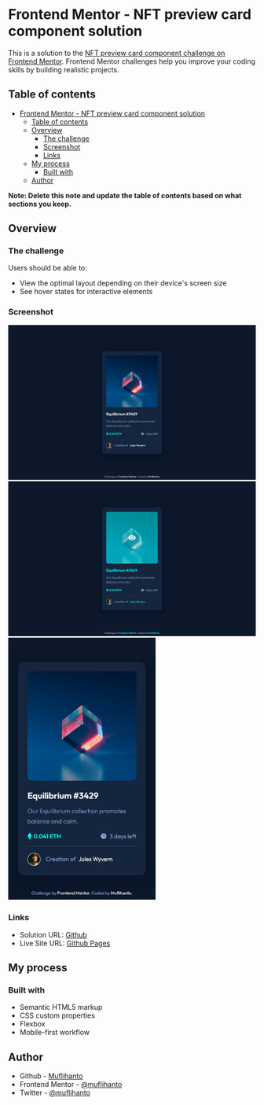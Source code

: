 # Frontend Mentor - NFT preview card component solution

This is a solution to the [NFT preview card component challenge on Frontend Mentor](https://www.frontendmentor.io/challenges/nft-preview-card-component-SbdUL_w0U). Frontend Mentor challenges help you improve your coding skills by building realistic projects. 

## Table of contents

- [Frontend Mentor - NFT preview card component solution](#frontend-mentor---nft-preview-card-component-solution)
  - [Table of contents](#table-of-contents)
  - [Overview](#overview)
    - [The challenge](#the-challenge)
    - [Screenshot](#screenshot)
    - [Links](#links)
  - [My process](#my-process)
    - [Built with](#built-with)
  - [Author](#author)

**Note: Delete this note and update the table of contents based on what sections you keep.**

## Overview

### The challenge

Users should be able to:

- View the optimal layout depending on their device's screen size
- See hover states for interactive elements

### Screenshot

![Desktop Design](./design/desktop-design.png)
![Active States](./design/active-states.png)
<img src="./design/mobile-design.png" alt="Mobile Design" width="300"/>

### Links

- Solution URL: [Github](https://github.com/muflihanto/frontendmentor-nft-preview-card-component)
- Live Site URL: [Github Pages](https://muflihanto.github.io/frontendmentor-nft-preview-card-component/)

## My process

### Built with

- Semantic HTML5 markup
- CSS custom properties
- Flexbox
- Mobile-first workflow

## Author

- Github - [Muflihanto](https://github.com/muflihanto)
- Frontend Mentor - [@muflihanto](https://www.frontendmentor.io/profile/muflihanto)
- Twitter - [@muflihanto](https://www.twitter.com/muflihanto)
